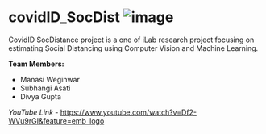 # covidID_SocDist ![image](https://user-images.githubusercontent.com/11790686/84209183-5656b600-aa6a-11ea-9975-dae8e4f7f4be.png)

CovidID SocDistance project is a one of iLab research project focusing on estimating Social Distancing using Computer Vision and Machine Learning. 

**Team Members:** 

* Manasi Weginwar
* Subhangi Asati 
* Divya Gupta 

*YouTube Link* - https://www.youtube.com/watch?v=Df2-WVu9rGI&feature=emb_logo
